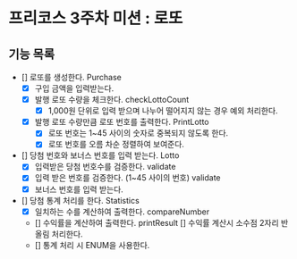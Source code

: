 # 프리코스 3주차 미션 : 로또 

## 기능 목록

- [] 로또를 생성한다.  Purchase
    - [X] 구입 금액을 입력받는다.
    - [X] 발행 로또 수량을 체크한다. checkLottoCount
        - [X] 1,000원 단위로 입력 받으며 나누어 떨어지지 않는 경우 예외 처리한다.
    - [X] 발행 로또 수량만큼 로또 번호를 출력한다. PrintLotto
        - [X] 로또 번호는 1~45 사이의 숫자로 중복되지 않도록 한다.
        - [X] 로또 번호를 오름 차순 정렬하여 보여준다.
- [] 당첨 번호와 보너스 번호를 입력 받는다. Lotto
    - [X] 입력받은 당첨 번호수를 검증한다. validate 
    - [X] 입력 받은 번호를 검증한다. (1~45 사이의 번호) validate
    - [X] 보너스 번호를 입력 받는다.
- [] 당첨 통계 처리를 한다. Statistics
    - [X] 일치하는 수를 계산하여 출력한다. compareNumber
    - [] 수익률을 계산하여 출력한다. printResult
        [] 수익률 계산시 소수점 2자리 반올림 처리한다.
    - [] 통계 처리 시 ENUM을 사용한다.
  